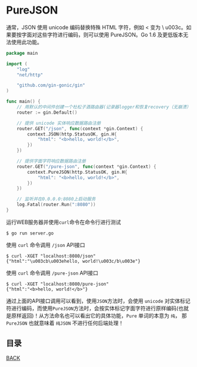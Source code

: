# PureJSON

通常，JSON 使用 unicode 编码替换特殊 HTML 字符，例如 < 变为 \ u003c。如果要按字面对这些字符进行编码，则可以使用 PureJSON。Go 1.6 及更低版本无法使用此功能。

```go
package main

import (
	"log"
	"net/http"

	"github.com/gin-gonic/gin"
)

func main() {
	// 用默认的中间件创建一个杜松子酒路由器(记录器logger和恢复recovery（无崩溃）中间件)
	router := gin.Default()

	// 提供 unicode 实体响应数据路由注册
	router.GET("/json", func(context *gin.Context) {
		context.JSON(http.StatusOK, gin.H{
			"html": "<b>hello, world!</b>",
		})
	})

	// 提供字面字符响应数据路由注册
	router.GET("/pure-json", func(context *gin.Context) {
		context.PureJSON(http.StatusOK, gin.H{
			"html": "<b>hello, world!</b>",
		})
	})

	// 监听并在0.0.0.0:8080上启动服务
	log.Fatal(router.Run(":8080"))
}
```

运行WEB服务器并使用`curl`命令在命令行进行测试

```shell
$ go run server.go
```

使用 `curl` 命令调用 `/json` API接口

```shell
$ curl -XGET "localhost:8080/json"          
{"html":"\u003cb\u003ehello, world!\u003c/b\u003e"}
```

使用 `curl` 命令调用 `/pure-json` API接口

```shell
$ curl -XGET "localhost:8080/pure-json"   
{"html":"<b>hello, world!</b>"}
```

通过上面的API接口调用可以看到，使用`JSON`方法时，会使用 `unicode` 对实体标记符进行编码，而使用`PureJSON`方法时，会按实体标记字面字符进行原样编码(也就是原样返回)！从方法命名也可以看出它的具体功能，`Pure` 单词的本意为 `纯`， 那 `PureJSON` 也就意味着 `纯JSON` 不进行任何后端处理！

## 目录

[BACK](../GolangGin.md)
